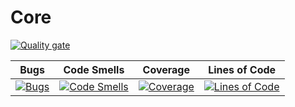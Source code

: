 # Core
[![Quality gate](https://sonarcloud.io/api/project_badges/quality_gate?project=crgolden_Core)](https://sonarcloud.io/dashboard?id=crgolden_Core)

|Bugs|Code Smells|Coverage|Lines of Code|
|--|--|--|--|
|[![Bugs](https://sonarcloud.io/api/project_badges/measure?project=crgolden_Core&metric=bugs)](https://sonarcloud.io/dashboard?id=crgolden_Core)|[![Code Smells](https://sonarcloud.io/api/project_badges/measure?project=crgolden_Core&metric=code_smells)](https://sonarcloud.io/dashboard?id=crgolden_Core)|[![Coverage](https://sonarcloud.io/api/project_badges/measure?project=crgolden_Core&metric=coverage)](https://sonarcloud.io/dashboard?id=crgolden_Core)|[![Lines of Code](https://sonarcloud.io/api/project_badges/measure?project=crgolden_Core&metric=ncloc)](https://sonarcloud.io/dashboard?id=crgolden_Core)|
